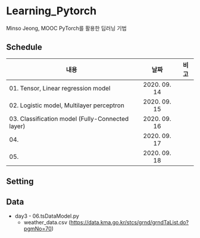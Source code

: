 # Learning_Pytorch
 Minso Jeong, MOOC PyTorch를 활용한 딥러닝 기법

## Schedule
|          내용         |   날짜     |   비고   |
| -------------------------------- |:---------------:|--------------------------|
|01. Tensor, Linear regression model | 2020. 09. 14 |
|02. Logistic model, Multilayer perceptron | 2020. 09. 15 ||
|03. Classification model (Fully-Connected layer)| 2020. 09. 16 ||
|04. | 2020. 09. 17 ||
|05. | 2020. 09. 18 ||

## Setting


## Data
* day3 - 06.tsDataModel.py
    * weather_data.csv (https://data.kma.go.kr/stcs/grnd/grndTaList.do?pgmNo=70)
